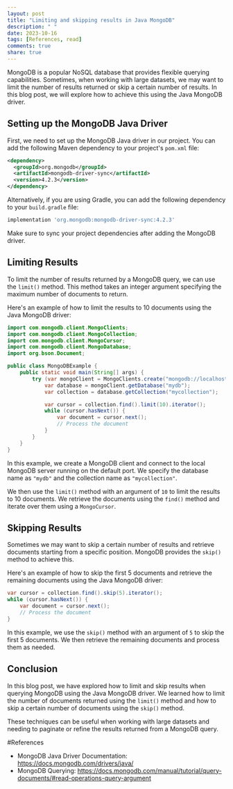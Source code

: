 ```yaml
---
layout: post
title: "Limiting and skipping results in Java MongoDB"
description: " "
date: 2023-10-16
tags: [References, read]
comments: true
share: true
---
```


MongoDB is a popular NoSQL database that provides flexible querying capabilities. Sometimes, when working with large datasets, we may want to limit the number of results returned or skip a certain number of results. In this blog post, we will explore how to achieve this using the Java MongoDB driver.

## Setting up the MongoDB Java Driver

First, we need to set up the MongoDB Java driver in our project. You can add the following Maven dependency to your project's `pom.xml` file:

```xml
<dependency>
  <groupId>org.mongodb</groupId>
  <artifactId>mongodb-driver-sync</artifactId>
  <version>4.2.3</version>
</dependency>
```

Alternatively, if you are using Gradle, you can add the following dependency to your `build.gradle` file:

```groovy
implementation 'org.mongodb:mongodb-driver-sync:4.2.3'
```

Make sure to sync your project dependencies after adding the MongoDB driver.

## Limiting Results

To limit the number of results returned by a MongoDB query, we can use the `limit()` method. This method takes an integer argument specifying the maximum number of documents to return.

Here's an example of how to limit the results to 10 documents using the Java MongoDB driver:

```java
import com.mongodb.client.MongoClients;
import com.mongodb.client.MongoCollection;
import com.mongodb.client.MongoCursor;
import com.mongodb.client.MongoDatabase;
import org.bson.Document;

public class MongoDBExample {
    public static void main(String[] args) {
        try (var mongoClient = MongoClients.create("mongodb://localhost:27017")) {
            var database = mongoClient.getDatabase("mydb");
            var collection = database.getCollection("mycollection");

            var cursor = collection.find().limit(10).iterator();
            while (cursor.hasNext()) {
                var document = cursor.next();
                // Process the document
            }
        }
    }
}
```

In this example, we create a MongoDB client and connect to the local MongoDB server running on the default port. We specify the database name as `"mydb"` and the collection name as `"mycollection"`.

We then use the `limit()` method with an argument of `10` to limit the results to 10 documents. We retrieve the documents using the `find()` method and iterate over them using a `MongoCursor`.

## Skipping Results

Sometimes we may want to skip a certain number of results and retrieve documents starting from a specific position. MongoDB provides the `skip()` method to achieve this.

Here's an example of how to skip the first 5 documents and retrieve the remaining documents using the Java MongoDB driver:

```java
var cursor = collection.find().skip(5).iterator();
while (cursor.hasNext()) {
    var document = cursor.next();
    // Process the document
}
```

In this example, we use the `skip()` method with an argument of `5` to skip the first 5 documents. We then retrieve the remaining documents and process them as needed.

## Conclusion

In this blog post, we have explored how to limit and skip results when querying MongoDB using the Java MongoDB driver. We learned how to limit the number of documents returned using the `limit()` method and how to skip a certain number of documents using the `skip()` method.

These techniques can be useful when working with large datasets and needing to paginate or refine the results returned from a MongoDB query.

#References
- MongoDB Java Driver Documentation: https://docs.mongodb.com/drivers/java/
- MongoDB Querying: https://docs.mongodb.com/manual/tutorial/query-documents/#read-operations-query-argument